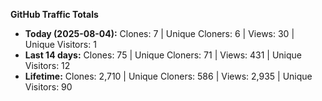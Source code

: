 
**GitHub Traffic Totals**

- **Today (2025-08-04):** Clones: 7 | Unique Cloners: 6 | Views: 30 | Unique Visitors: 1
- **Last 14 days:** Clones: 75 | Unique Cloners: 71 | Views: 431 | Unique Visitors: 12
- **Lifetime:** Clones: 2,710 | Unique Cloners: 586 | Views: 2,935 | Unique Visitors: 90
